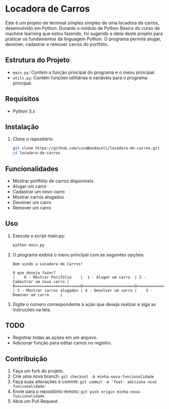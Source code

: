 # Locadora de Carros

Este é um projeto de terminal simples simples de uma locadora de carros, desenvolvido em Python.
Durante o módulo de Python Basics do curso de machine learning que estou fazendo, foi sugerido a ideia deste projeto para praticar os fundamentos da linguagem Python.
O programa permite alugar, devolver, cadastrar e remover carros do portfólio.

## Estrutura do Projeto

- `main.py`: Contém a função principal do programa e o menu principal.
- `utils.py`: Contém funções utilitárias e variáveis para o programa principal.

## Requisitos

- Python 3.x

## Instalação

1. Clone o repositório:
    ```sh
    git clone https://github.com/LucaBendasoli/locadora-de-carros.git
    cd locadora-de-carros
    ```

## Funcionalidades

- Mostrar portfólio de carros disponíveis
- Alugar um carro
- Cadastrar um novo carro
- Mostrar carros alugados
- Devolver um carro
- Remover um carro

## Uso

1. Execute o script main.py:
    ```sh
    python main.py
    ```

2. O programa exibirá o menu principal com as seguintes opções:
    ```
    Bem vindo a Locadora de Carros!

    O que deseja fazer?
    |    0 - Mostrar Porifólio    |  1 - Alugar um carro  | 2 - Cadastrar um novo carro |
    0=============================0=======================O=============================0
    | 3 - Mostrar carros alugados | 4 - Devolver um carro |    5 - Remover um carro     |
    ```

3. Digite o número correspondente à ação que deseja realizar e siga as instruções na tela.

## TODO

- Registrar todas as ações em um arquivo.
- Adicionar função para editar carros no registro.

## Contribuição

1. Faça um fork do projeto.
2. Crie uma nova branch: `git checkout -b minha-nova-funcionalidade`
3. Faça suas alterações e commit: `git commit -m 'feat: adiciona nova funcionalidade'`
4. Envie para o repositório remoto: `git push origin minha-nova-funcionalidade`
5. Abra um Pull Request.
